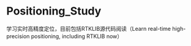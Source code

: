 # Positioning_Study
学习实时高精度定位，目前包括RTKLIB源代码阅读（Learn real-time high-precision positioning, including RTKLIB now）
